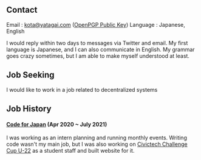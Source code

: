 ## Contact
Email : kota@yatagai.com (<a href="/pubkey.asc" rel="external">OpenPGP Public Key</a>)
Language : Japanese, English

I would reply within two days to messages via Twitter and email. My first language is Japanese, and I can also communicate in English. My grammar goes crazy sometimes, but I am able to make myself understood at least.

## Job Seeking
I would like to work in a job related to decentralized systems

## Job History
#### [Code for Japan](https://www.code4japan.org/) (Apr 2020 ~ July 2021)
I was working as an intern planning and running monthly events. Writing code wasn't my main job, but I was also working on [Civictech Challenge Cup U-22](https://www.code4japan.org/activity/challenge-cup) as a student staff and built website for it.
